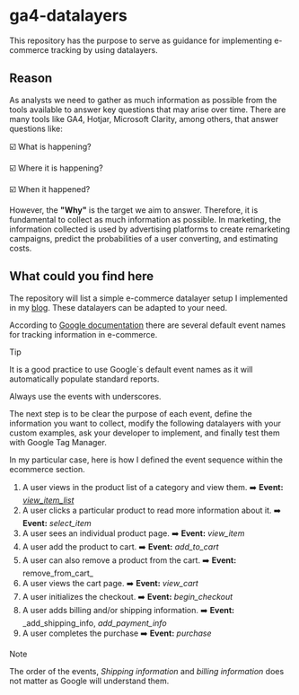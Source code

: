 # ga4-datalayers 
This repository has the purpose to serve as guidance for implementing e-commerce tracking by using datalayers. 

## Reason

As analysts we need to gather as much information as possible from the tools available to answer key questions that may arise over time. There are many tools like GA4, Hotjar, Microsoft Clarity, among others, that answer questions like:

☑️ What is happening?

☑️ Where it is happening?

☑️ When it happened?


However, the **"Why"** is the target we aim to answer. Therefore, it is fundamental to collect as much information as possible. In marketing, the information collected is used by advertising platforms  to create remarketing campaigns, predict the probabilities of a user converting, and estimating costs. 

## What could you find here

The repository will list a simple e-commerce datalayer setup I implemented in my [blog](juanferespinosa.com/blog/ecommerce/products). These datalayers can be adapted to your need. 

According to [Google documentation](https://developers.google.com/analytics/devguides/collection/ga4/ecommerce?client_type=gtag) there are several default event names for tracking information in e-commerce.  

> [!TIP]
> It is a good practice to use Google´s default event names as it will automatically populate standard reports.
>
> Always use the events with underscores.

The next step is to be clear the purpose of each event, define the information you want to collect, modify the following datalayers with your custom examples, ask your developer to implement, and finally test them with Google Tag Manager.


In my particular case, here is how I defined the event sequence within the ecommerce section.

1. A user views in the product list of a category and view them.                        ➡️ **Event:**  [_view_item_list_](https://gist.github.com/juanferEspinosa/2a402392488fe40801c83d6fe627df9a)
2. A user clicks a particular product to read more information about it.                   ➡️ **Event:** _select_item_
3. A user sees an individual product page.                                                 ➡️ **Event:** _view_item_
4. A user add the product to cart.                                                         ➡️ **Event:** _add_to_cart_
5. A user can also remove a product from the cart.                                         ➡️ **Event:** remove_from_cart_
6. A user views the cart page.                                                             ➡️ **Event:** _view_cart_
7. A user initializes the checkout.                                                        ➡️ **Event:** _begin_checkout_
8. A user adds billing and/or shipping information.                                        ➡️ **Event:** _add_shipping_info, _add_payment_info_
9. A user completes the purchase                                                          ➡️ **Event:** _purchase_

> [!NOTE]
> The order of the events, _Shipping information_ and _billing information_ does not matter as Google will understand them.


   
 
